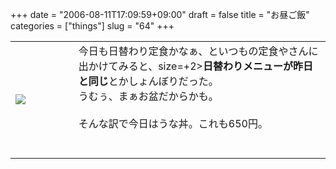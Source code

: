 +++
date = "2006-08-11T17:09:59+09:00"
draft = false
title = "お昼ご飯"
categories = ["things"]
slug = "64"
+++

<table width="100%">
	<tr>
		<td width="20%" valign="middle">
			<a href="http://keruru.net/images/44dc3b577a35f-img024.html" onclick="window.open('http://keruru.net/images/44dc3b577a35f-img024.html','popup','width=800,height=640,scrollbars=no,resizable=no,toolbar=no,directories=no,location=no,menubar=no,status=no'); return false"><img src="http://keruru.net/images/44dc3b577a35f-thumb_img024.jpg" border="0" /></a>
		</td>
		<td width="80%" valign="middle">
			今日も日替わり定食かなぁ、といつもの定食やさんに出かけてみると、<font <br />size=+2><b>日替わりメニューが昨日と同じ</b>とかしょんぼりだった。<br />うむぅ、まぁお盆だからかも。<br /><br />そんな訳で今日はうな丼。これも650円。<br /><br /><br />
		</td>
	</tr>
</table>
